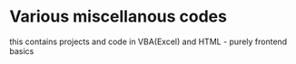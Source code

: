 # Various miscellanous codes
this contains projects and code in VBA(Excel) and HTML - purely frontend basics
